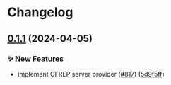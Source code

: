 # Changelog

## [0.1.1](https://github.com/open-feature/js-sdk-contrib/compare/ofrep-provider-v0.1.0...ofrep-provider-v0.1.1) (2024-04-05)


### ✨ New Features

* implement OFREP server provider ([#817](https://github.com/open-feature/js-sdk-contrib/issues/817)) ([5d9f5ff](https://github.com/open-feature/js-sdk-contrib/commit/5d9f5ffa3cebbf54f52f215ccf135edf3ab4cc87))
